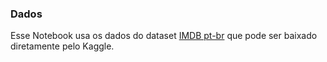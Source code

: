 ### Dados
Esse Notebook usa os dados do dataset [IMDB pt-br](https://www.kaggle.com/datasets/luisfredgs/imdb-ptbr) que pode ser baixado diretamente pelo Kaggle.
